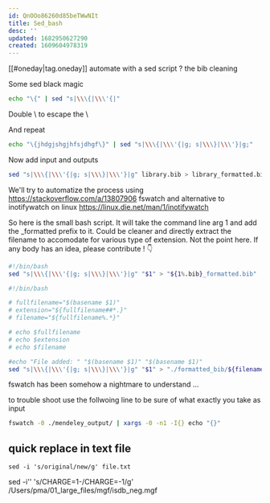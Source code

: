 ```yaml
---
id: QnOOo86260d85beTWwNIt
title: Sed_bash
desc: ''
updated: 1682950627290
created: 1609604978319
---
```


[[#oneday|tag.oneday]]
automate with a sed script ? the bib cleaning 

Some sed black magic 

```bash
echo "\{" | sed "s|\\\{|\\\'{|"
````
Double \\ to escape the \\

And repeat 

```bash
echo "\{jhdgjshgjhfsjdhgf\}" | sed "s|\\\{|\\\'{|g; s|\\\}|\\\'}|g;"
````
Now add input and outputs 

```bash
sed "s|\\\{|\\\'{|g; s|\\\}|\\\'}|g" library.bib > library_formatted.bib
```

We'll try to automatize the process using https://stackoverflow.com/a/13807906 fswatch and alternative to inotifywatch on linux https://linux.die.net/man/1/inotifywatch

So here is the small bash script. It will take the command line arg 1 and add the _formatted prefix to it. Could be cleaner and directly extract the filename to accomodate for various type of extension. Not the point here. If any body has an idea, please contribute ! :point_down: 


```bash
#!/bin/bash
sed "s|\\\{|\\\'{|g; s|\\\}|\\\'}|g" "$1" > "${1%.bib}_formatted.bib"
```

```bash
#!/bin/bash

# fullfilename="$(basename $1)"
# extension="${fullfilename##*.}"
# filename="${fullfilename%.*}"

# echo $fullfilename
# echo $extension
# echo $filename

#echo "File added: " "$(basename $1)" "$(basename $1)"
sed "s|\\\{|\\\'{|g; s|\\\}|\\\'}|g" "$1" > "./formatted_bib/${filename}_formatted.bib"

````




fswatch has been somehow a nightmare to understand ...

to trouble shoot use the follwoing line to be sure of what exactly you take as input 

```bash
fswatch -0 ./mendeley_output/ | xargs -0 -n1 -I{} echo "{}"
```

## quick replace in text file

`sed -i 's/original/new/g' file.txt`

sed -i'' 's/CHARGE=1-/CHARGE=-1/g' /Users/pma/01_large_files/mgf/isdb_neg.mgf